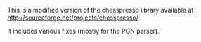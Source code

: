 This is a modified version of the chesspresso library available at
http://sourceforge.net/projects/chesspresso/

It includes various fixes (mostly for the PGN parser).